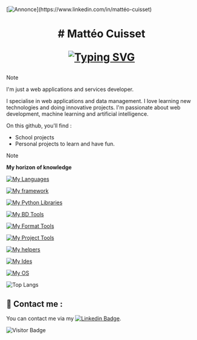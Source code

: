 [![Annonce](https://readme-typing-svg.demolab.com?font=Roboto&weight=500&size=25&pause=5000&color=F70000&background=FFEB00&center=true&vCenter=true&random=true&width=1100&lines=Actuellement+%C3%A0+la+recherche+d'un+stage+pour+mars+2025.)](https://www.linkedin.com/in/mattéo-cuisset)

<h1 align='center'>
  # Mattéo Cuisset
  
  <a href="https://git.io/typing-svg"><img src="https://readme-typing-svg.demolab.com?font=Fira+Code&weight=500&size=25&pause=1000&center=true&vCenter=true&random=true&width=450&lines=%C3%89tudiant+d%C3%A9veloppeur+fullstack" alt="Typing SVG" /></a>
</h1>

> [!NOTE]
> I'm just a web applications and services developer.
> 
> I specialise in web applications and data management.
> I love learning new technologies and doing innovative projects.
> I'm passionate about web development, machine learning and artificial intelligence.
> 
> On this github, you'll find :
> - School projects
> - Personal projects to learn and have fun.


> [!NOTE]
> **My horizon of knowledge**
> 
> [![My Languages](https://skillicons.dev/icons?i=ts,python,js,java,php,kotlin,arduino)](https://skillicons.dev)
>
> [![My framework](https://skillicons.dev/icons?i=flask,fastapi,laravel,spring,react,tailwind,bootstrap)](https://skillicons.dev)
>
> [![My Python Libraries](https://skillicons.dev/icons?i=pytorch,opencv,selenium)](https://skillicons.dev)
>
> [![My BD Tools](https://skillicons.dev/icons?i=sqlite,postgresql,mysql,mongodb,neo4j)](https://skillicons.dev)
>
> [![My Format Tools](https://skillicons.dev/icons?i=scss,css,html,md)](https://skillicons.dev)
>
> [![My Project Tools](https://skillicons.dev/icons?i=bash,powershell,git,github,githubactions,gitlab,gradle,maven,nodejs,npm,ros,docker,kubernetes,nomad)](https://skillicons.dev)
>
> [![My helpers](https://skillicons.dev/icons?i=stackoverflow,codepen,discord)](https://skillicons.dev)
>
> [![My Ides](https://skillicons.dev/icons?i=vscode,idea,phpstorm,pycharm,webstorm,sublime,androidstudio,cursor)](https://skillicons.dev)
> 
> [![My OS](https://skillicons.dev/icons?i=linux,ubuntu,windows)](https://skillicons.dev)
>
> ![Top Langs](https://github-readme-stats.vercel.app/api/top-langs/?username=flyns157&layout=compact)


## 💬 Contact me :
You can contact me via my [![Linkedin Badge](https://img.shields.io/badge/Linkedin-%230077B5.svg?&style=for-the-badge&logo=linkedin&logoColor=white)](https://www.linkedin.com/in/mattéo-cuisset).


![Visitor Badge](https://visitor-badge.laobi.icu/badge?page_id=flyns157)

